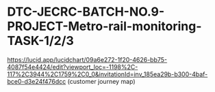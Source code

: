 # DTC-JECRC-BATCH-NO.9-PROJECT-Metro-rail-monitoring-TASK-1/2/3

https://lucid.app/lucidchart/09a6e272-1f20-4626-bb75-4087f54e4424/edit?viewport_loc=-1198%2C-117%2C3944%2C1759%2C0_0&invitationId=inv_185ea29b-b300-4baf-bce0-d3e24f476dcc (customer journey map)
